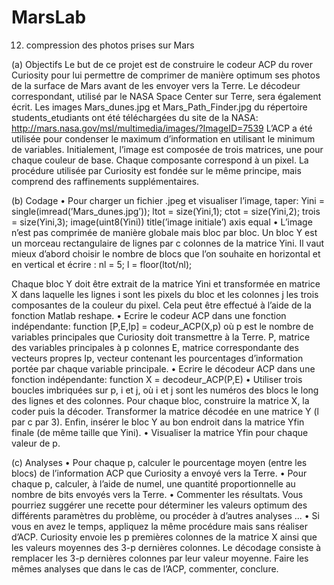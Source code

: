 # MarsLab

12) compression des photos prises sur Mars

(a) Objectifs Le but de ce projet est de construire le codeur ACP du rover Curiosity pour lui permettre de comprimer de manière optimum ses photos de la surface de Mars avant de les envoyer vers la Terre. Le décodeur correspondant, utilisé par le NASA Space Center sur Terre, sera également écrit.
Les images Mars_dunes.jpg et Mars_Path_Finder.jpg du répertoire students_etudiants ont été téléchargées du site de la NASA:
http://mars.nasa.gov/msl/multimedia/images/?ImageID=7539
L’ACP a été utilisée pour condenser le maximum d’information en utilisant le minimum de variables. Initialement, l’image est composée de trois matrices, une pour chaque couleur de base. Chaque composante correspond à un pixel.
La procédure utilisée par Curiosity est fondée sur le même principe, mais comprend des raffinements supplémentaires.


(b) Codage
• Pour charger un fichier .jpeg et visualiser l’image, taper:
Yini = single(imread(’Mars_dunes.jpg’));
ltot = size(Yini,1);
ctot = size(Yini,2);
trois = size(Yini,3);
image(uint8(Yini))
title(’image initiale’)
axis equal
• L’image n’est pas comprimée de manière globale mais bloc par bloc. Un bloc Y est un morceau rectangulaire de lignes par c colonnes de la matrice Yini. Il vaut mieux d’abord choisir le nombre de blocs que l’on souhaite en horizontal et en vertical et écrire :
nl = 5;
l = floor(ltot/nl);

Chaque bloc Y doit être extrait de la matrice Yini et transformée en matrice X dans laquelle les lignes i sont les pixels du bloc et les colonnes j les trois composantes de la couleur du pixel. Cela peut être effectué à l’aide de la fonction Matlab reshape.
• Ecrire le codeur ACP dans une fonction indépendante:
function [P,E,Ip] = codeur_ACP(X,p)
où p est le nombre de variables principales que Curiosity doit transmettre à la Terre.
P, matrice des variables principales à p colonnes
E, matrice correspondante des vecteurs propres
Ip, vecteur contenant les pourcentages d’information portée par chaque variable principale.
• Ecrire le décodeur ACP dans une fonction indépendante:
function X = decodeur_ACP(P,E)
• Utiliser trois boucles imbriquées sur p, i et j, où i et j sont les numéros des blocs le long des lignes et des colonnes. Pour chaque bloc, construire la matrice X, la coder puis la décoder. Transformer la matrice décodée en une matrice Y (l par c par 3). Enfin, insérer le bloc Y au bon endroit dans la matrice Yfin finale (de même taille que Yini).
• Visualiser la matrice Yfin pour chaque valeur de p.


(c) Analyses
• Pour chaque p, calculer le pourcentage moyen (entre les blocs) de l’information ACP que Curiosity a envoyé vers la Terre.
• Pour chaque p, calculer, à l’aide de numel, une quantité proportionnelle au nombre de bits envoyés vers la Terre.
• Commenter les résultats. Vous pourriez suggérer une recette pour déterminer les valeurs optimum des différents paramètres du problème, ou procéder à d’autres analyses ...
• Si vous en avez le temps, appliquez la même procédure mais sans réaliser d’ACP. Curiosity envoie les p premières colonnes de la matrice X ainsi que les valeurs moyennes des 3-p dernières colonnes. Le décodage consiste à remplacer les 3-p dernières colonnes par leur valeur moyenne. Faire les mêmes analyses que dans le cas de l’ACP, commenter, conclure.
